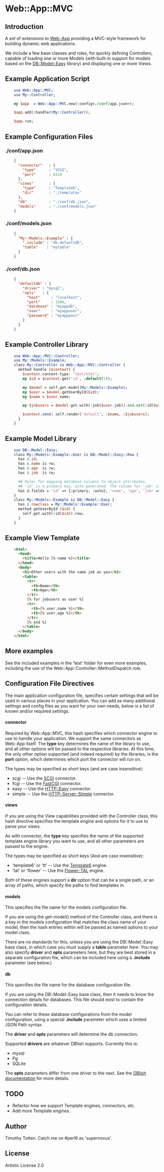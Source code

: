 # Web::App::MVC

## Introduction

A set of extensions to [Web::App](https://github.com/supernovus/perl6-web/) 
providing a MVC-style framework for building dynamic web applications.

We include a few base classes and roles, for quickly defining Controllers, 
capable of loading one or more Models (with built-in support for models based
on the [DB::Model::Easy](https://github.com/supernovus/perl6-db-model-easy/) library) and displaying one or more Views.

## Example Application Script

```perl
    use Web::App::MVC;
    use My::Controller;

    my $app  = Web::App::MVC.new(:config<./conf/app.json>);

    $app.add(:handler(My::Controller));

    $app.run;
```

## Example Configuration Files

### ./conf/app.json

```json
    {
      "connector"   : {
        "type"      : "SCGI",
        "port"      : 8118
      },
      "views"       : {
        "type"      : "Template6",        
        "dir"       : "./templates"
      },
      "db"          : "./conf/db.json",
      "models"      : "./conf/models.json"
    }
```

### ./conf/models.json

```json
    {
      "My::Models::Example" : {
        ".include" : "db.defaultdb",
        "table"    : "mytable"
      }
    }
```

### ./conf/db.json

```json
    {
      "defaultdb" : {
        "driver" : "mysql",
        "opts"   : {
          "host"     : "localhost",
          "port"     : 3306,
          "database" : "myappdb",
          "user"     : "myappuser",
          "password" : "myapppass"
        }
      }
    }
```

## Example Controller Library

```perl
    use Web::App::MVC::Controller;
    use My::Models::Example;
    class My::Controller is Web::App::MVC::Controller {
      method handle ($context) {
        $context.content-type: 'text/html';
        my $id = $context.get('id', :default(1));

        my $model = self.get-model(My::Models::Example);
        my $user = $model.getUserById($id);
        my $name = $user.name;

        my $jobusers = $model.get.with(:job($user.job)).and.not(:id($user.id)).rows;

        $context.send: self.render('default', :$name, :$jobusers);
      }
    }
```

## Example Model Library

```perl
    use DB::Model::Easy;
    class My::Models::Example::User is DB::Model::Easy::Row {
      has $.id;
      has $.name is rw;
      has $.age  is rw;
      has $.job  is rw;

      ## Rules for mapping database columns to object attributes.
      ## 'id' is a primary key, auto-generated. The column for 'job' is called 'position'.
      has @.fields = 'id' => {:primary, :auto}, 'name', 'age', 'job' => 'position';
    }
    class My::Models::Example is DB::Model::Easy {
      has $.rowclass = My::Models::Example::User;
      method getUserById ($id) {
        self.get.with(:id($id)).row;
      }
    }
```

## Example View Template

```html
    <html>
      <head>
        <title>Hello [% name %]</title>
      </head>
      <body>
        <h1>Other users with the same job as you</h1>
        <table>
          <tr>
            <th>Name</th>
            <th>Age</th>
          </tr>
          [% for jobusers as user %]
          <tr>
            <th>[% user.name %]</th>
            <th>[% user.age %]</th>
          </tr>
          [% end %]
        </table>
      </body>
    </html>
```

## More examples

See the included examples in the 'test' folder for even more examples,
including the use of the Web::App::Controller::MethodDispatch role.

##  Configuration File Directives

The main application configuration file, specifies certain settings that will
be used in various places in your application. You can add as many additional
settings and config files as you want for your own needs, 
below is a list of known and/or required settings.

#### connector

Required by Web::App::MVC, this hash specifies which connector engine to 
use to handle your application. 
We support the same connectors as Web::App itself. The __type__ key
determines the name of the library to use, and all other options will be 
passed to the respective libraries. 
At this time, the only other option supported (and indeed required)
by the libraries, is the __port__ option, which determines which port the 
connector will run on. 

The types may be specified as short keys (and are case insensitive):

 * scgi -- Use the [SCGI](https://github.com/supernovus/SCGI/) connector.
 * fcgi -- Use the [FastCGI](https://github.com/supernovus/perl6-fastcgi/) connector.
 * easy -- Use the [HTTP::Easy](https://github.com/supernovus/perl6-http-easy/) connector.
 * simple -- Use the [HTTP::Server::Simple](https://github.com/mberends/http-server-simple/) connector.

#### views

If you are using the View capabilities provided with the Controller class, 
this hash directive specifies the template engine and options for it to use 
to parse your views. 

As with connector, the __type__ key specifies the name of the supported 
template engine  library you want to use, and all other parameters are 
passed to the engine.

The types may be specified as short keys (And are case insensitive):

 * 'template6' or 'tt' -- Use the [Template6](https://github.com/supernovus/template6/) engine.
 * 'tal' or 'flower' -- Use the [Flower::TAL](https://github.com/supernovus/flower/) engine.

Both of these engines support a __dir__ option that can be a single path,
or an array of paths, which specify the paths to find templates in.

#### models

This specifies the file name for the models configuration file.

If you are using the get-model() method of the Controller class, 
and there is a key in the models configuration that matches the class name 
of your model, then the hash entries within will be passed as named 
options to your model class. 

There are no standards for this, unless you are using the 
DB::Model::Easy base class, in which case you must supply 
a __table__ parameter here. You may also specify __driver__ and __opts__ 
parameters here, but they are best stored in a separate configuration file,
which can be included here using a __.include__ parameter (see below.)

#### db

This specifies the file name for the database configuration file.

If you are using the DB::Model::Easy base class, then it needs to know
the connection details for databases. This file should exist to contain the
configuration details.

You can refer to these database configurations from the model configuration, 
using a special __.include__ parameter which uses a limited JSON Path syntax.

The __driver__ and __opts__ parameters will determine the db connection.

Supported __drivers__ are whatever DBIish supports. Currently this is:

  * mysql
  * Pg
  * SQLite

The __opts__ parameters differ from one driver to the next. 
See the [DBIish documentation](https://github.com/perl6/DBIish/) 
for more details.

## TODO

 * Refactor how we support Template engines, connectors, etc.
 * Add more Template engines.

## Author

Timothy Totten. Catch me on #perl6 as 'supernovus'.

## License

Artistic License 2.0

